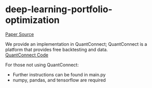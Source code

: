 # deep-learning-portfolio-optimization

[Paper Source](https://arxiv.org/pdf/2005.13665.pdf)
  
We provide an implementation in QuantConnect; QuantConnect is a platform that provides free backtesting and data.  
[QuantConnect Code](https://www.quantconnect.com/terminal/processCache/?request=embedded_backtest_4ebbe01bfea8c5ae6f98fcda38a50b1c.html)  
  
For those not using QuantConnect:  
- Further instructions can be found in main.py
- numpy, pandas, and tensorflow are required 
